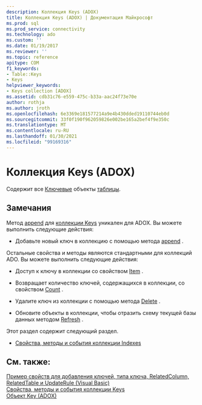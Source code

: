 ```yaml
---
description: Коллекция Keys (ADOX)
title: Коллекция Keys (ADOX) | Документация Майкрософт
ms.prod: sql
ms.prod_service: connectivity
ms.technology: ado
ms.custom: ''
ms.date: 01/19/2017
ms.reviewer: ''
ms.topic: reference
apitype: COM
f1_keywords:
- Table::Keys
- Keys
helpviewer_keywords:
- Keys collection [ADOX]
ms.assetid: cdb31c76-e559-475c-b33a-aac24f73e70e
author: rothja
ms.author: jroth
ms.openlocfilehash: 6e3369e181577214a9e4b430dded19110744eb0d
ms.sourcegitcommit: 33f0f190f962059826e002be165a2bef4f9e350c
ms.translationtype: MT
ms.contentlocale: ru-RU
ms.lasthandoff: 01/30/2021
ms.locfileid: "99169316"
---
```

# <a name="keys-collection-adox"></a>Коллекция Keys (ADOX)
Содержит все [Ключевые](./key-object-adox.md) объекты [таблицы](./table-object-adox.md).  
  
## <a name="remarks"></a>Замечания  
 Метод [append](./append-method-adox-keys.md) для [коллекции Keys]() уникален для ADOX. Вы можете выполнить следующие действия:  
  
-   Добавьте новый ключ в коллекцию с помощью метода [append](./append-method-adox-keys.md) .  
  
 Остальные свойства и методы являются стандартными для коллекций ADO. Вы можете выполнить следующие действия:  
  
-   Доступ к ключу в коллекции со свойством [Item](../ado-api/item-property-ado.md) .  
  
-   Возвращает количество ключей, содержащихся в коллекции, со свойством [Count](../ado-api/count-property-ado.md) .  
  
-   Удалите ключ из коллекции с помощью метода [Delete](./delete-method-adox-collections.md) .  
  
-   Обновите объекты в коллекции, чтобы отразить схему текущей базы данных методом [Refresh](../ado-api/refresh-method-ado.md) .  
  
 Этот раздел содержит следующий раздел.  
  
-   [Свойства, методы и события коллекции Indexes](./indexes-collection-properties-methods-and-events.md)  
  
## <a name="see-also"></a>См. также:  
 [Пример свойств для добавления ключей, типа ключа, RelatedColumn, RelatedTable и UpdateRule (Visual Basic)](./keys-append-method-key-type-relatedcolumn-relatedtable-example-vb.md)   
 [Свойства, методы и события коллекции Keys](./keys-collection-properties-methods-and-events.md)   
 [Объект Key (ADOX)](./key-object-adox.md)
